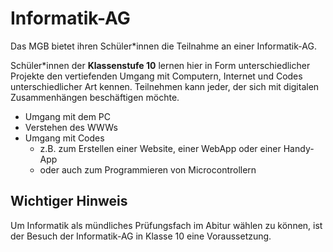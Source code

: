 # Informatik-AG

Das MGB bietet ihren Schüler*innen die Teilnahme an einer Informatik-AG.

Schüler*innen der **Klassenstufe 10** lernen hier in Form unterschiedlicher Projekte den vertiefenden Umgang mit Computern, Internet und Codes unterschiedlicher Art kennen. Teilnehmen kann jeder, der sich mit digitalen Zusammenhängen beschäftigen möchte.

* Umgang mit dem PC
* Verstehen des WWWs
* Umgang mit Codes
  + z.B. zum Erstellen einer Website, einer WebApp oder einer Handy-App
  + oder auch zum Programmieren von Microcontrollern

## Wichtiger Hinweis
Um Informatik als mündliches Prüfungsfach im Abitur wählen zu können, ist der Besuch der Informatik-AG in Klasse 10 eine Voraussetzung.
